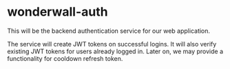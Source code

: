 # wonderwall-auth
This will be the backend authentication service for our web application.

The service will create JWT tokens on successful logins.
It will also verify existing JWT tokens for users already logged in.
Later on, we may provide a functionality for cooldown refresh token.
